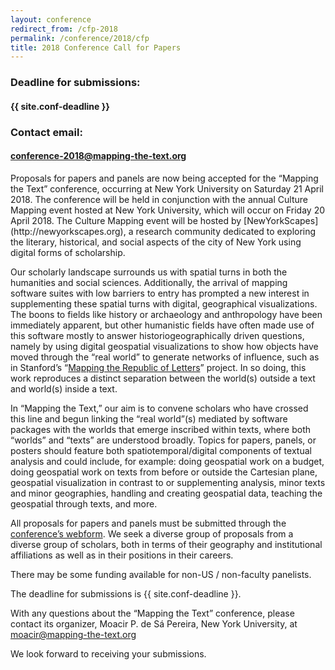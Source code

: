 ```yaml
---
layout: conference
redirect_from: /cfp-2018
permalink: /conference/2018/cfp
title: 2018 Conference Call for Papers
---
```


### Deadline for submissions: 
#### {{ site.conf-deadline }}

### Contact email: 
#### conference-2018@mapping-the-text.org

<p class="lead">Proposals for papers and panels are now being accepted for the
“Mapping the Text” conference, occurring at New York University on Saturday 21
April 2018. The conference will be held in conjunction with the annual Culture
Mapping event hosted at New York University, which will occur on Friday 20
April 2018.  The Culture Mapping event will be hosted by
[NewYorkScapes](http://newyorkscapes.org), a research community dedicated to
exploring the literary, historical, and social aspects of the city of New York
using digital forms of scholarship.</p>

Our scholarly landscape surrounds us with spatial turns in both the humanities
and social sciences. Additionally, the arrival of mapping software suites with
low barriers to entry has prompted a new interest in supplementing these
spatial turns with digital, geographical visualizations. The boons to fields
like history or archaeology and anthropology have been immediately apparent,
but other humanistic fields have often made use of this software mostly to
answer historiogeographically driven questions, namely by using digital
geospatial visualizations to show how objects have moved through the “real
world” to generate networks of influence, such as in Stanford’s “[Mapping the
Republic of Letters](http://republicofletters.stanford.edu/)” project. In so
doing, this work reproduces a distinct separation between the world(s) outside
a text and world(s) inside a text.

In “Mapping the Text,” our aim is to convene scholars who have crossed this
line and begun linking the “real world”(s) mediated by software packages with
the worlds that emerge inscribed within texts, where both “worlds” and “texts”
are understood broadly. Topics for papers, panels, or posters should feature
both spatiotemporal/digital components of textual analysis and could include,
for example: doing geospatial work on a budget, doing geospatial work on texts
from before or outside the Cartesian plane, geospatial visualization in
contrast to or supplementing analysis, minor texts and minor geographies,
handling and creating geospatial data, teaching the geospatial through texts,
and more.

All proposals for papers and panels must be submitted through the [conference’s
webform](/conference/2018/submit). We seek a diverse group of proposals from a
diverse group of scholars, both in terms of their geography and institutional
affiliations as well as in their positions in their careers.

There may be some funding available for non-US / non-faculty panelists.

The deadline for submissions is {{ site.conf-deadline }}.

With any questions about the “Mapping the Text” conference, please contact its
organizer, Moacir P. de Sá Pereira, New York University, at
moacir@mapping-the-text.org

We look forward to receiving your submissions.
